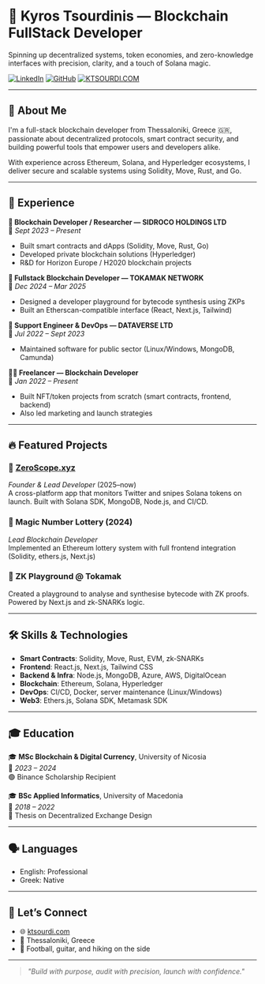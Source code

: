 # 🚀 Kyros Tsourdinis — Blockchain FullStack Developer

Spinning up decentralized systems, token economies, and zero-knowledge interfaces with precision, clarity, and a touch of Solana magic.

[![LinkedIn](https://img.shields.io/badge/LinkedIn-0077B5?style=for-the-badge&logo=linkedin&logoColor=white)](https://www.linkedin.com/in/kyros-tsourdinis/)
[![GitHub](https://img.shields.io/badge/GitHub-100000?style=for-the-badge&logo=github&logoColor=white)](https://github.com/ktsourdi)
[![KTSOURDI.COM](https://img.shields.io/badge/KTSOURDI.COM-8E44AD?style=for-the-badge&logo=internet-explorer&logoColor=white)](https://ktsourdi.com)

---

## 🌟 About Me

I'm a full-stack blockchain developer from Thessaloniki, Greece 🇬🇷, passionate about decentralized protocols, smart contract security, and building powerful tools that empower users and developers alike.

With experience across Ethereum, Solana, and Hyperledger ecosystems, I deliver secure and scalable systems using Solidity, Move, Rust, and Go.

---

## 💼 Experience

**🔷 Blockchain Developer / Researcher — SIDROCO HOLDINGS LTD**  
📍 *Sept 2023 – Present*  
- Built smart contracts and dApps (Solidity, Move, Rust, Go)  
- Developed private blockchain solutions (Hyperledger)  
- R&D for Horizon Europe / H2020 blockchain projects  

**🧪 Fullstack Blockchain Developer — TOKAMAK NETWORK**  
📍 *Dec 2024 – Mar 2025*  
- Designed a developer playground for bytecode synthesis using ZKPs  
- Built an Etherscan-compatible interface (React, Next.js, Tailwind)  

**🧰 Support Engineer & DevOps — DATAVERSE LTD**  
📍 *Jul 2022 – Sept 2023*  
- Maintained software for public sector (Linux/Windows, MongoDB, Camunda)  

**🧙‍♂️ Freelancer — Blockchain Developer**  
📍 *Jan 2022 – Present*  
- Built NFT/token projects from scratch (smart contracts, frontend, backend)  
- Also led marketing and launch strategies  

---

## 🔥 Featured Projects

### 🎯 [ZeroScope.xyz](https://zeroscope.xyz)
*Founder & Lead Developer* (2025–now)  
A cross-platform app that monitors Twitter and snipes Solana tokens on launch. Built with Solana SDK, MongoDB, Node.js, and CI/CD.

### 🎰 Magic Number Lottery (2024)
*Lead Blockchain Developer*  
Implemented an Ethereum lottery system with full frontend integration (Solidity, ethers.js, Next.js)

### 🧪 ZK Playground @ Tokamak
Created a playground to analyse and synthesise bytecode with ZK proofs. Powered by Next.js and zk-SNARKs logic.

---

## 🛠️ Skills & Technologies

- **Smart Contracts**: Solidity, Move, Rust, EVM, zk-SNARKs  
- **Frontend**: React.js, Next.js, Tailwind CSS  
- **Backend & Infra**: Node.js, MongoDB, Azure, AWS, DigitalOcean  
- **Blockchain**: Ethereum, Solana, Hyperledger  
- **DevOps**: CI/CD, Docker, server maintenance (Linux/Windows)  
- **Web3**: Ethers.js, Solana SDK, Metamask SDK  

---

## 🎓 Education

🎓 **MSc Blockchain & Digital Currency**, University of Nicosia  
📆 *2023 – 2024*  
🟢 Binance Scholarship Recipient

🎓 **BSc Applied Informatics**, University of Macedonia  
📆 *2018 – 2022*  
📜 Thesis on Decentralized Exchange Design

---

## 🗣️ Languages

- English: Professional  
- Greek: Native  

---

## 🤝 Let’s Connect

- 🌐 [ktsourdi.com](https://ktsourdi.com)   
- 📍 Thessaloniki, Greece  
- 🎸 Football, guitar, and hiking on the side

---

> _"Build with purpose, audit with precision, launch with confidence."_
